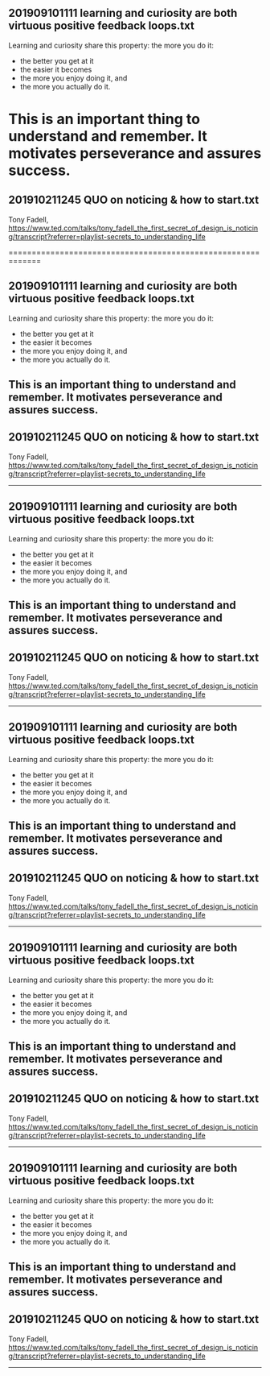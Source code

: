 201909101111 learning and curiosity are both virtuous positive feedback loops.txt
-----

Learning and curiosity share this property: the more you do it:

* the better you get at it
* the easier it becomes
* the more you enjoy doing it, and
* the more you actually do it.

This is an important thing to understand and remember. It motivates perseverance and assures success.
=============================================================

201910211245 QUO on noticing & how to start.txt
-----
Tony Fadell, https://www.ted.com/talks/tony_fadell_the_first_secret_of_design_is_noticing/transcript?referrer=playlist-secrets_to_understanding_life


=============================================================


201909101111 learning and curiosity are both virtuous positive feedback loops.txt
-----

Learning and curiosity share this property: the more you do it:

* the better you get at it
* the easier it becomes
* the more you enjoy doing it, and
* the more you actually do it.

This is an important thing to understand and remember. It motivates perseverance and assures success.
--------------------------------------------


201910211245 QUO on noticing & how to start.txt
-----

Tony Fadell, https://www.ted.com/talks/tony_fadell_the_first_secret_of_design_is_noticing/transcript?referrer=playlist-secrets_to_understanding_life


--------------------------------------------


201909101111 learning and curiosity are both virtuous positive feedback loops.txt
-----

Learning and curiosity share this property: the more you do it:

* the better you get at it
* the easier it becomes
* the more you enjoy doing it, and
* the more you actually do it.

This is an important thing to understand and remember. It motivates perseverance and assures success.
--------------------------------------------


201910211245 QUO on noticing & how to start.txt
-----

Tony Fadell, https://www.ted.com/talks/tony_fadell_the_first_secret_of_design_is_noticing/transcript?referrer=playlist-secrets_to_understanding_life


--------------------------------------------


201909101111 learning and curiosity are both virtuous positive feedback loops.txt
-----

Learning and curiosity share this property: the more you do it:

* the better you get at it
* the easier it becomes
* the more you enjoy doing it, and
* the more you actually do it.

This is an important thing to understand and remember. It motivates perseverance and assures success.
--------------------------------------------


201910211245 QUO on noticing & how to start.txt
-----

Tony Fadell, https://www.ted.com/talks/tony_fadell_the_first_secret_of_design_is_noticing/transcript?referrer=playlist-secrets_to_understanding_life


--------------------------------------------


201909101111 learning and curiosity are both virtuous positive feedback loops.txt
-----

Learning and curiosity share this property: the more you do it:

* the better you get at it
* the easier it becomes
* the more you enjoy doing it, and
* the more you actually do it.

This is an important thing to understand and remember. It motivates perseverance and assures success.
--------------------------------------------


201910211245 QUO on noticing & how to start.txt
-----

Tony Fadell, https://www.ted.com/talks/tony_fadell_the_first_secret_of_design_is_noticing/transcript?referrer=playlist-secrets_to_understanding_life


--------------------------------------------


201909101111 learning and curiosity are both virtuous positive feedback loops.txt
-----

Learning and curiosity share this property: the more you do it:

* the better you get at it
* the easier it becomes
* the more you enjoy doing it, and
* the more you actually do it.

This is an important thing to understand and remember. It motivates perseverance and assures success.
--------------------------------------------


201910211245 QUO on noticing & how to start.txt
-----

Tony Fadell, https://www.ted.com/talks/tony_fadell_the_first_secret_of_design_is_noticing/transcript?referrer=playlist-secrets_to_understanding_life


--------------------------------------------


